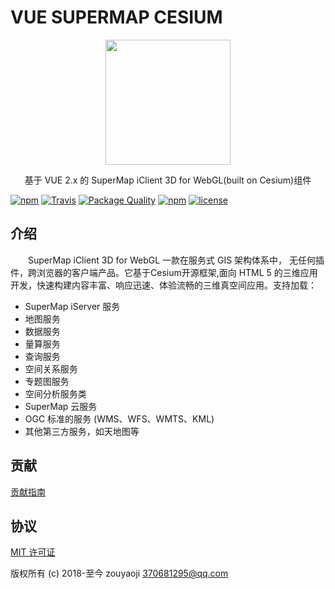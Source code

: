 # VUE SUPERMAP CESIUM

<p align="center"><img src="//zouyaoji.top/vue-supermap-cesium/favicon.png" width="200px"></p>

<p align="center">基于 VUE 2.x 的 SuperMap iClient 3D for WebGL(built on Cesium)组件</p>

[![npm](https://img.shields.io/npm/v/vue-supermap-cesium.svg)]()
[![Travis](https://img.shields.io/travis/zouyaoji/vue-supermap-cesium.svg)]()
[![Package Quality](http://npm.packagequality.com/shield/vue-supermap-cesium.svg)](http://packagequality.com/#?package=vue-supermap-cesium)
[![npm](https://img.shields.io/npm/dm/vue-supermap-cesium.svg)]()
[![license](https://img.shields.io/github/license/zouyaoji/vue-supermap-cesium.svg)]()

## 介绍

<p style="text-indent:2em;">SuperMap iClient 3D for WebGL 一款在服务式 GIS 架构体系中， 无任何插件，跨浏览器的客户端产品。它基于Cesium开源框架,面向 HTML 5 的三维应用开发，快速构建内容丰富、响应迅速、体验流畅的三维真空间应用。支持加载：</p>

- SuperMap iServer 服务
- 地图服务
- 数据服务
- 量算服务
- 查询服务
- 空间关系服务
- 专题图服务
- 空间分析服务类
- SuperMap 云服务
- OGC 标准的服务 (WMS、WFS、WMTS、KML)
- 其他第三方服务，如天地图等

## 贡献

[贡献指南](https://github.com/zouyaoji/vue-supermap-cesium/blob/master/CONTRIBUTING.md)

## 协议

[MIT 许可证](//opensource.org/licenses/MIT)

版权所有 (c) 2018-至今 zouyaoji <370681295@qq.com>
